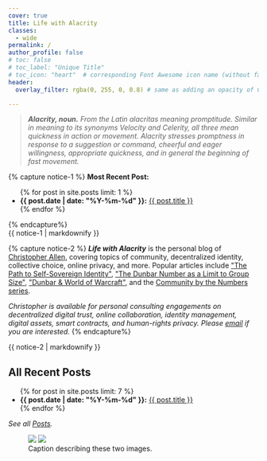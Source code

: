 ```yaml
---
cover: true
title: Life with Alacrity
classes:
  - wide
permalink: /
author_profile: false
# toc: false
# toc_label: "Unique Title"
# toc_icon: "heart"  # corresponding Font Awesome icon name (without fa prefix)
header:
  overlay_filter: rgba(0, 255, 0, 0.8) # same as adding an opacity of 0.5 to a black background

---
```


> ___Alacrity, noun.__ From the Latin alacritas meaning promptitude. Similar in meaning to its synonyms Velocity and Celerity, all three mean quickness in action or movement. Alacrity stresses promptness in response to a suggestion or command, cheerful and eager willingness, appropriate quickness, and in general the beginning of fast movement._

{% capture notice-1 %}
<b>Most Recent Post:</b>
<ul>
{% for post in site.posts limit: 1 %}
<li><b>{{ post.date | date: "%Y-%m-%d" }}:</b> <a href="{{ post.url }}">{{ post.title }}</a></li>
{% endfor %}
</ul>
{% endcapture%}

<div class="notice--success">{{ notice-1 | markdownify }}</div>


{% capture notice-2 %}
***Life with Alacrity*** is the personal blog of [Christopher Allen](/about/), covering topics of community, decentralized identity, collective choice, online privacy, and more. Popular articles include ["The Path to Self-Sovereign Identity"](https://www.lifewithalacrity.com/article/the-path-to-self-soverereign-identity/), ["The Dunbar Number as a Limit to Group Size"](https://www.lifewithalacrity.com/article/the-dunbar-number-as-a-limit-to-group-sizes/), ["Dunbar & World of Warcraft"](https://www.lifewithalacrity.com/article/dunbar-world-of-warcraft/), and the [Community by the Numbers series](https://www.lifewithalacrity.com/tags/#community-by-the-numbers).

_Christopher is available for personal consulting engagements on decentralized digital trust, online collaboration, identity management, digital assets, smart contracts, and human-rights privacy. Please [email](mailto:ChristopherA@LifeWithAlacrity.com) if you are interested._
{% endcapture%}

<div class="notice--info introduction">{{ notice-2 | markdownify }}</div>

## All Recent Posts

<ul>
{% for post in site.posts limit: 7 %}
<li><b>{{ post.date | date: "%Y-%m-%d" }}:</b> <a href="{{ post.url | relative_url }}">{{ post.title }}</a></li>
{% endfor %}
</ul>

_See all [Posts](/posts/)._
<figure class="half">
    <a href="/assets/images/foo-bar-identity.jpg"><img src="/assets/images/foo-bar-identity.jpg"></a>
    <a href="/assets/images/foo-bar-identity-th.jpg"><img src="/assets/images/foo-bar-identity-th.jpg"></a>
    <figcaption>Caption describing these two images.</figcaption>
</figure>